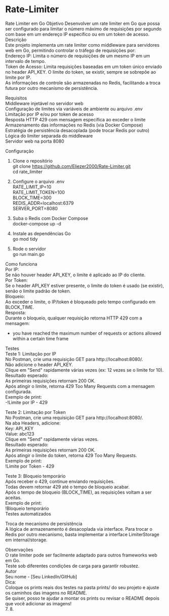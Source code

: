 # Rate-Limiter

Rate Limiter em Go
Objetivo
Desenvolver um rate limiter em Go que possa ser configurado para limitar o número máximo de requisições por segundo com base em um endereço IP específico ou em um token de acesso.<br>
Descrição<br>
Este projeto implementa um rate limiter como middleware para servidores web em Go, permitindo controlar o tráfego de requisições por:<br>
Endereço IP: Limita o número de requisições de um mesmo IP em um intervalo de tempo.<br>
Token de Acesso: Limita requisições baseadas em um token único enviado no header API_KEY. O limite do token, se existir, sempre se sobrepõe ao limite por IP.<br>
As informações de controle são armazenadas no Redis, facilitando a troca futura por outro mecanismo de persistência.<br>

Requisitos<br>
Middleware injetável no servidor web<br>
Configuração de limites via variáveis de ambiente ou arquivo .env<br>
Limitação por IP e/ou por token de acesso<br>
Resposta HTTP 429 com mensagem específica ao exceder o limite<br>
Armazenamento das informações no Redis (via Docker Compose)<br>
Estratégia de persistência desacoplada (pode trocar Redis por outro)<br>
Lógica do limiter separada do middleware<br>
Servidor web na porta 8080<br>

Configuração<br>
1. Clone o repositório<br>
git clone https://github.com/Eliezer2000/Rate-Limiter.git <br>
cd rate_limiter

2. Configure o arquivo .env<br>
RATE_LIMIT_IP=10<br>
RATE_LIMIT_TOKEN=100<br>
BLOCK_TIME=300<br>
REDIS_ADDR=localhost:6379<br>
SERVER_PORT=8080<br>

3. Suba o Redis com Docker Compose<br>
docker-compose up -d<br>


4. Instale as dependências Go<br>
go mod tidy<br>

5. Rode o servidor<br>
go run main.go<br>


Como funciona<br>
Por IP:<br> Se não houver header API_KEY, o limite é aplicado ao IP do cliente.<br>
Por Token:<br> Se o header API_KEY estiver presente, o limite do token é usado (se existir), senão o limite padrão de token.<br>
Bloqueio:<br> Ao exceder o limite, o IP/token é bloqueado pelo tempo configurado em BLOCK_TIME.<br>
Resposta:<br> Durante o bloqueio, qualquer requisição retorna HTTP 429 com a mensagem:<br>

-   you have reached the maximum number of requests or actions allowed within a certain time frame

Testes<br>
Teste 1: Limitação por IP<br>
No Postman, crie uma requisição GET para http://localhost:8080/.<br>
Não adicione o header API_KEY.<br>
Clique em "Send" rapidamente várias vezes (ex: 12 vezes se o limite for 10).<br>
Resultado esperado:<br>
As primeiras requisições retornam 200 OK.<br>
Após atingir o limite, retorna 429 Too Many Requests com a mensagem configurada.<br>
Exemplo de print:<br>
-!Limite por IP - 429<br>

Teste 2: Limitação por Token<br>
No Postman, crie uma requisição GET para http://localhost:8080/.<br>
Na aba Headers, adicione:<br>
Key: API_KEY<br>
Value: abc123<br>
Clique em "Send" rapidamente várias vezes.<br>
Resultado esperado:<br>
As primeiras requisições retornam 200 OK.<br>
Após atingir o limite do token, retorna 429 Too Many Requests.<br>
Exemplo de print:<br>
!Limite por Token - 429<br>

Teste 3: Bloqueio temporário<br>
Após receber o 429, continue enviando requisições.<br>
Todas devem retornar 429 até o tempo de bloqueio acabar.<br>
Após o tempo de bloqueio (BLOCK_TIME), as requisições voltam a ser aceitas.<br>
Exemplo de print:<br>
!Bloqueio temporário<br>
Testes automatizados<br>

Troca de mecanismo de persistência<br>
A lógica de armazenamento é desacoplada via interface. Para trocar o Redis por outro mecanismo, basta implementar a interface LimiterStorage em internal/storage.


Observações<br>
O rate limiter pode ser facilmente adaptado para outros frameworks web em Go.<br>
Teste sob diferentes condições de carga para garantir robustez.<br>
Autor<br>
Seu nome - [Seu LinkedIn/GitHub]<br>
Dica:<br>
Coloque os prints reais dos testes na pasta prints/ do seu projeto e ajuste os caminhos das imagens no README.<br>
Se quiser, posso te ajudar a montar os prints ou revisar o README depois que você adicionar as imagens!<br>
7. 
8. 
